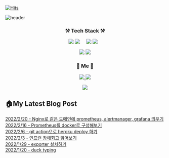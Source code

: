 [![Hits](https://hits.seeyoufarm.com/api/count/incr/badge.svg?url=https%3A%2F%2Fgithub.com%2Fswhan9404&count_bg=%2379C83D&title_bg=%23555555&icon=&icon_color=%23E7E7E7&title=hits&edge_flat=false)](https://hits.seeyoufarm.com)           

![header](https://capsule-render.vercel.app/api?type=waving&color=gradient&section=header&text=%20몰입하는개발자,한승운입니다👋%20&height=250&fontSize=50&animation=twinkling)


<h3 align="center">⚒️ Tech Stack ⚒️</h3>
<p align="center">
  <img src="https://img.shields.io/badge/Java-palegoldenrod?style=flat-square&logo=Java&logoColor=red"/>
  <img src="https://img.shields.io/badge/Spring-white?style=flat-square&logo=Spring&logoColor=white&color=6DB33F"/> &nbsp &nbsp 
  
  <img src="https://img.shields.io/badge/Python-3766AB?style=flat-square&logo=Python&logoColor=white"/>
  <img src="https://img.shields.io/badge/Django-092E20?style=flat-square&logo=Django&logoColor=white"/>&nbsp &nbsp 
</p>  
<p align="center">
  <img src="https://img.shields.io/badge/Javascript-ffb13b?style=flat-square&logo=javascript&logoColor=white"/>
  <img src="https://img.shields.io/badge/Vue.js-4FC08D?style=flat-square&logo=Vue.js&logoColor=white"/>
  
</p>


<h3 align="center"> 🍒 Me 🍒 </h3>
<p align="center">
  <a href="https://velog.io/@swhan9404/series">
    <img src="https://img.shields.io/badge/Tech%20Blog-11B48A?style=flat-square&logo=Vimeo&logoColor=white&link=https://velog.io/@swhan9404/series"/>
  </a>
<!--   <a href="https://www.notion.so/419b1896ac1f46c28e7b2f78a33e3d9b">
    <img src="https://img.shields.io/badge/%ED%8F%AC%ED%8A%B8%ED%8F%B4%EB%A6%AC%EC%98%A4-000000?style=flat-square&logo=Notion&logoColor=white&link=https://www.notion.so/419b1896ac1f46c28e7b2f78a33e3d9b"/>
  </a> -->
  <a href="mailto:gardener9404@gmail.com">
    <img src="https://img.shields.io/badge/Gmail-d14836?style=flat-square&logo=Gmail&logoColor=white&link=gardener9404@gmail.com"/>
  </a>

</p>



<!--
[![Top Langs](https://github-readme-stats.vercel.app/api/top-langs/?username=swhan9404&layout=compact&theme=dracula)](https://github.com/metleeha)
[![Anurag's GitHub stats](https://github-readme-stats.vercel.app/api?username=swhan9404)](https://github.com/anuraghazra/github-readme-stats)
[![Solved.ac
프로필](http://mazassumnida.wtf/api/v2/generate_badge?boj=swhan9404)](https://solved.ac/swhan9404)
-->
<p align="center">
  <a href="https://github.com/devxb/CommitCombo/">
    <img src="http://commitcombo.com/get?user=swhan9404&theme=DeepOcean-mini"/>
  </a>
</p>


<h2>🏠My Latest Blog Post</h2>
<a href='https://velog.io/@swhan9404/Nginx%EB%A1%9C-%EA%B0%99%EC%9D%80-%EB%8F%84%EB%A9%94%EC%9D%B8%EC%97%90-prometheus-alertmanager-grafana-%EB%9D%84%EC%9A%B0%EA%B8%B0'>2022/2/20 - Nginx로 같은 도메인에 prometheus, alertmanager, grafana 띄우기</a><br><a href='https://velog.io/@swhan9404/Prometheus%EB%A5%BC-docker%EB%A1%9C-%EA%B5%AC%EC%84%B1%ED%95%B4%EB%B3%B4%EA%B8%B0'>2022/2/16 - Prometheus를 docker로 구성해보기</a><br><a href='https://velog.io/@swhan9404/git-action%EC%9C%BC%EB%A1%9C-heroku-deploy-%ED%95%98%EA%B8%B0'>2022/2/6 - git action으로 heroku deploy 하기</a><br><a href='https://velog.io/@swhan9404/%EC%9D%B8%ED%94%84%EB%9F%B0-%EC%9E%A5%EC%95%A0%ED%9A%8C%EA%B3%A0-%EC%9D%BD%EC%96%B4%EB%B3%B4%EA%B8%B0'>2022/2/3 - 인프런 장애회고 읽어보기</a><br><a href='https://velog.io/@swhan9404/exporter-%EC%84%A4%EC%B9%98%ED%95%98%EA%B8%B0'>2022/1/29 - exporter 설치하기</a><br><a href='https://velog.io/@swhan9404/duck-typing'>2022/1/20 - duck typing</a><br>